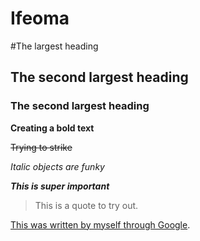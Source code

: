 # Ifeoma
#The largest heading
## The second largest heading
### The second largest heading


**Creating a bold text**

~~Trying to strike~~

*Italic objects are funky*

***This is super important***
> This is a quote to try out.

[This was written by myself through Google](https://github.com/Eefoma/Ifeoma/edit/main/README.md).
